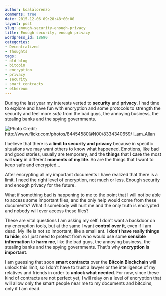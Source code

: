 ```yaml
---
author: koalalorenzo
comments: true
date: 2015-12-06 09:28:48+00:00
layout: post
slug: enough-security-enough-privacy
title: Enough security, enough privacy
wordpress_id: 18690
categories:
- Decentralized
- Thoughts
tags:
- old blog
- bitcoin
- encryption
- privacy
- security
- smart contracts
- ethereum
---
```


During the last year my interests verted to **security** and **privacy**. I had time to explore and have fun with encryption and some protocols to strength the security and feel more _safe_ from the bad guys, the annoying business, the stealing banks and the spying governments. <!--more-->

![Photo Credit: http://www.flickr.com/photos/84454580@N00/8334340659/ I_am_Allan](cover_8334340659_72e0f734d8_b.webp)

I believe that there is **a limit to security and privacy** because in specific situations we may want others to know what happened. Emotions, like bad and good stories, usually are temporary, and the **things** that I **care** the most will **vary** in different **moments of my life**. So are the things that I want to keep safe and encrypted...

After encrypting all my important documents I have realized that there is a limit. I need the right level of encryption, not much or less. Enough security and enough privacy for the future. 

What if something bad is happening to me to the point that I will not be able to access some important files, and the only help would come from these documents? What if somebody will hurt me and the only truth is encrypted and nobody will ever access these files?

These are vital questions I am asking my self. I don't want a backdoor on my encryption tools, but at the same I want **control over it**, even if I am dead. My life is not so important, like a small ant. I **don't have really things to hide**, so I just need to protect from who would use some **sensible information** to **harm me**, like the bad guys, the annoying business, the stealing banks and the spying governments. That's why **encryption is important**.

I am guessing that soon **smart contracts** over the **Bitcoin Blockchain** will unlock this limit, so I don't have to trust a lawyer or the intelligence of my relatives and friends in order to **unlock what needed**. For now, since these kind of contracts are not perfect yet, I will relay on a level of encryption that will allow only the smart people near me to my documents and bitcoins, only if I am dead.
